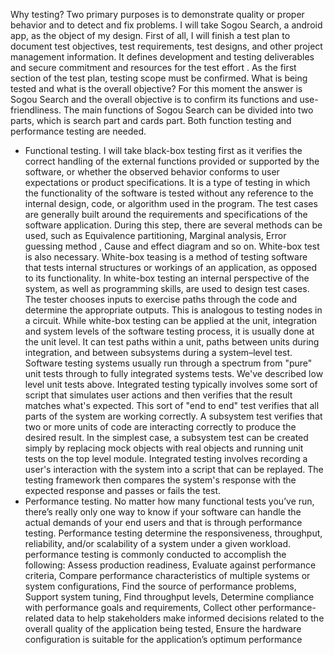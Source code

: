 Why testing? Two primary purposes is to demonstrate quality or proper behavior and to detect and fix problems. I will take Sogou Search, a android app, as the object of my design.
	First of all, I will finish a test plan to document test objectives, test requirements, test designs, and other project management information. It defines development and testing deliverables and secure commitment and resources for the test effort .
	As the first section of the test plan, testing scope must be confirmed. What is being tested and what is the overall objective? For this moment the answer is Sogou Search and the overall objective is to confirm its functions and use-friendliness. The main functions of Sogou Search can be divided into two parts, which is search part and cards part. Both function testing and performance testing are needed.
* Functional testing. 
I will take black-box testing first as it verifies the correct handling of the external functions provided or supported by the software, or whether the observed behavior conforms to user expectations or product specifications. It is a type of testing in which the functionality of the software is tested without any reference to the internal design, code, or algorithm used in the program. The test cases are generally built around the requirements and specifications of the software application. During this step, there are several methods can be used, such as Equivalence partitioning, Marginal analysis, Error guessing method , Cause and effect diagram and so on.
White-box test is also necessary. White-box teasing is a method of testing software that tests internal structures or workings of an application, as opposed to its functionality. In white-box testing an internal perspective of the system, as well as programming skills, are used to design test cases. The tester chooses inputs to exercise paths through the code and determine the appropriate outputs. This is analogous to testing nodes in a circuit. While white-box testing can be applied at the unit, integration and system levels of the software testing process, it is usually done at the unit level. It can test paths within a unit, paths between units during integration, and between subsystems during a system–level test. 
Software testing systems usually run through a spectrum from "pure" unit tests through to fully integrated systems tests. We've described low level unit tests above. Integrated testing typically involves some sort of script that simulates user actions and then verifies that the result matches what's expected. This sort of "end to end" test verifies that all parts of the system are working correctly.
A subsystem test verifies that two or more units of code are interacting correctly to produce the desired result. In the simplest case, a subsystem test can be created simply by replacing mock objects with real objects and running unit tests on the top level module. 
Integrated testing involves recording a user's interaction with the system into a script that can be replayed. The testing framework then compares the system's response with the expected response and passes or fails the test.
* Performance testing.
No matter how many functional tests you’ve run, there’s really only one way to know if your software can handle the actual demands of your end users and that is through performance testing. Performance testing determine the responsiveness, throughput, reliability, and/or scalability of a system under a given workload. performance testing is commonly conducted to accomplish the following: Assess production readiness, Evaluate against performance criteria, Compare performance characteristics of multiple systems or system configurations, Find the source of performance problems, Support system tuning, Find throughput levels, Determine compliance with performance goals and requirements, Collect other performance-related data to help stakeholders make informed decisions related to the overall quality of the application being tested, Ensure the hardware configuration is suitable for the application’s optimum performance


